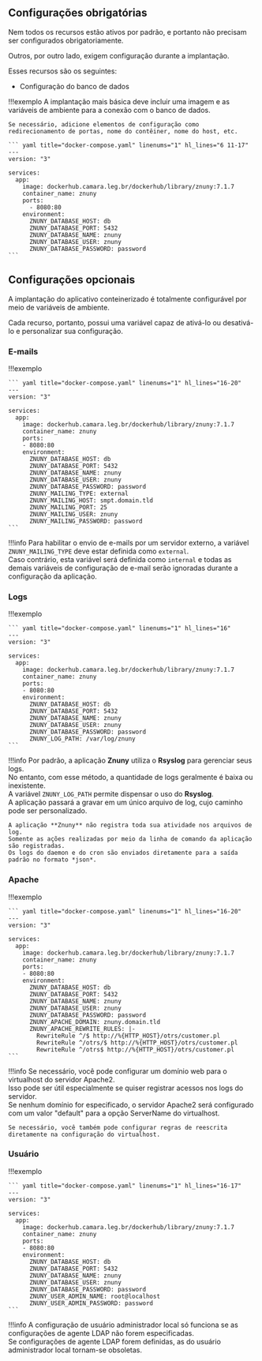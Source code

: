 ## Configurações obrigatórias

Nem todos os recursos estão ativos por padrão, e portanto não precisam ser configurados obrigatoriamente.

Outros, por outro lado, exigem configuração durante a implantação.

Esses recursos são os seguintes:

* Configuração do banco de dados

!!!exemplo
    A implantação mais básica deve incluir uma imagem e as variáveis de ambiente para a conexão com o banco de dados.

    Se necessário, adicione elementos de configuração como redirecionamento de portas, nome do contêiner, nome do host, etc.

    ``` yaml title="docker-compose.yaml" linenums="1" hl_lines="6 11-17"
    ---
    version: "3"

    services:
      app:
        image: dockerhub.camara.leg.br/dockerhub/library/znuny:7.1.7
        container_name: znuny
        ports:
          - 8080:80
        environment:
          ZNUNY_DATABASE_HOST: db
          ZNUNY_DATABASE_PORT: 5432
          ZNUNY_DATABASE_NAME: znuny
          ZNUNY_DATABASE_USER: znuny
          ZNUNY_DATABASE_PASSWORD: password
    ```

## Configurações opcionais

A implantação do aplicativo conteinerizado é totalmente configurável por meio de variáveis de ambiente.

Cada recurso, portanto, possui uma variável capaz de ativá-lo ou desativá-lo e personalizar sua configuração.

### E-mails

!!!exemplo

    ``` yaml title="docker-compose.yaml" linenums="1" hl_lines="16-20"
    ---
    version: "3"

    services:
      app:
        image: dockerhub.camara.leg.br/dockerhub/library/znuny:7.1.7
        container_name: znuny
        ports:
        - 8080:80
        environment:
          ZNUNY_DATABASE_HOST: db
          ZNUNY_DATABASE_PORT: 5432
          ZNUNY_DATABASE_NAME: znuny
          ZNUNY_DATABASE_USER: znuny
          ZNUNY_DATABASE_PASSWORD: password
          ZNUNY_MAILING_TYPE: external
          ZNUNY_MAILING_HOST: smpt.domain.tld
          ZNUNY_MAILING_PORT: 25
          ZNUNY_MAILING_USER: znuny
          ZNUNY_MAILING_PASSWORD: password
    ```

!!!info
    Para habilitar o envio de e-mails por um servidor externo, a variável `ZNUNY_MAILING_TYPE` deve estar definida como `external`.  
    Caso contrário, esta variável será definida como `internal` e todas as demais variáveis de configuração de e-mail serão ignoradas durante a configuração da aplicação.

### Logs

!!!exemplo

    ``` yaml title="docker-compose.yaml" linenums="1" hl_lines="16"
    ---
    version: "3"

    services:
      app:
        image: dockerhub.camara.leg.br/dockerhub/library/znuny:7.1.7
        container_name: znuny
        ports:
        - 8080:80
        environment:
          ZNUNY_DATABASE_HOST: db
          ZNUNY_DATABASE_PORT: 5432
          ZNUNY_DATABASE_NAME: znuny
          ZNUNY_DATABASE_USER: znuny
          ZNUNY_DATABASE_PASSWORD: password
          ZNUNY_LOG_PATH: /var/log/znuny
    ```

!!!info
    Por padrão, a aplicação **Znuny** utiliza o **Rsyslog** para gerenciar seus logs.  
    No entanto, com esse método, a quantidade de logs geralmente é baixa ou inexistente.  
    A variável `ZNUNY_LOG_PATH` permite dispensar o uso do **Rsyslog**.  
    A aplicação passará a gravar em um único arquivo de log, cujo caminho pode ser personalizado.

    A aplicação **Znuny** não registra toda sua atividade nos arquivos de log.  
    Somente as ações realizadas por meio da linha de comando da aplicação são registradas.  
    Os logs do daemon e do cron são enviados diretamente para a saída padrão no formato *json*.

### Apache

!!!exemplo

    ``` yaml title="docker-compose.yaml" linenums="1" hl_lines="16-20"
    ---
    version: "3"

    services:
      app:
        image: dockerhub.camara.leg.br/dockerhub/library/znuny:7.1.7
        container_name: znuny
        ports:
        - 8080:80
        environment:
          ZNUNY_DATABASE_HOST: db
          ZNUNY_DATABASE_PORT: 5432
          ZNUNY_DATABASE_NAME: znuny
          ZNUNY_DATABASE_USER: znuny
          ZNUNY_DATABASE_PASSWORD: password
          ZNUNY_APACHE_DOMAIN: znuny.domain.tld
          ZNUNY_APACHE_REWRITE_RULES: |-
            RewriteRule ^/$ http://%{HTTP_HOST}/otrs/customer.pl
            RewriteRule ^/otrs/$ http://%{HTTP_HOST}/otrs/customer.pl
            RewriteRule ^/otrs$ http://%{HTTP_HOST}/otrs/customer.pl
    ```

!!!info
    Se necessário, você pode configurar um domínio web para o virtualhost do servidor Apache2.  
    Isso pode ser útil especialmente se quiser registrar acessos nos logs do servidor.  
    Se nenhum domínio for especificado, o servidor Apache2 será configurado com um valor "default" para a opção ServerName do virtualhost.

    Se necessário, você também pode configurar regras de reescrita diretamente na configuração do virtualhost.

### Usuário

!!!exemplo

    ``` yaml title="docker-compose.yaml" linenums="1" hl_lines="16-17"
    ---
    version: "3"

    services:
      app:
        image: dockerhub.camara.leg.br/dockerhub/library/znuny:7.1.7
        container_name: znuny
        ports:
        - 8080:80
        environment:
          ZNUNY_DATABASE_HOST: db
          ZNUNY_DATABASE_PORT: 5432
          ZNUNY_DATABASE_NAME: znuny
          ZNUNY_DATABASE_USER: znuny
          ZNUNY_DATABASE_PASSWORD: password
          ZNUNY_USER_ADMIN_NAME: root@localhost
          ZNUNY_USER_ADMIN_PASSWORD: password
    ```

!!!info
    A configuração de usuário administrador local só funciona se as configurações de agente LDAP não forem especificadas.  
    Se configurações de agente LDAP forem definidas, as do usuário administrador local tornam-se obsoletas.
